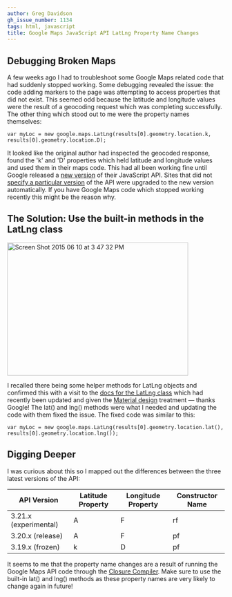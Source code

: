 ```yaml
---
author: Greg Davidson
gh_issue_number: 1134
tags: html, javascript
title: Google Maps JavaScript API LatLng Property Name Changes
---
```




## Debugging Broken Maps

A few weeks ago I had to troubleshoot some Google Maps related code that had suddenly stopped working. Some debugging revealed the issue: the code adding markers to the page was attempting to access properties that did not exist. This seemed odd because the latitude and longitude values were the result of a geocoding request which was completing successfully. The other thing which stood out to me were the property names themselves:

```
var myLoc = new google.maps.LatLng(results[0].geometry.location.k, results[0].geometry.location.D);
```

It looked like the original author had inspected the geocoded response, found the 'k' and 'D' properties which held latitude and longitude values and used them in their maps code. This had all been working fine until Google released a [new version](https://groups.google.com/forum/#!topic/google-maps-js-api-v3-notify/tYp4JKtkDg0) of their JavaScript API. Sites that did not [specify a particular version](https://developers.google.com/maps/documentation/javascript/basics#Versioning) of the API were upgraded to the new version automatically. If you have Google Maps code which stopped working recently this might be the reason why.  

## The Solution: Use the built-in methods in the LatLng class

<img alt="Screen Shot 2015 06 10 at 3 47 32 PM" border="0" height="308" src="/blog/2015/06/11/google-maps-javascript-api-latlng/image-0.png" title="Screen Shot 2015-06-10 at 3.47.32 PM.png" width="419"/> 

  I recalled there being some helper methods for LatLng objects and confirmed this with a visit to the [docs for the LatLng class](https://developers.google.com/maps/documentation/javascript/3.exp/reference#LatLng) which had recently been updated and given the [Material design](http://www.google.com/design/spec/material-design/introduction.html) treatment — thanks Google! The lat() and lng() methods were what I needed and updating the code with them fixed the issue. The fixed code was similar to this: 

```
var myLoc = new google.maps.LatLng(results[0].geometry.location.lat(), results[0].geometry.location.lng());
```

## Digging Deeper

I was curious about this so I mapped out the differences between the three latest versions of the API:

<table><thead>
<tr>       <th>API Version</th>       <th>Latitude Property</th>       <th>Longitude Property</th>       <th>Constructor Name</th>     </tr>
</thead>   <tbody>
<tr>      <td>3.21.x (experimental)</td>      <td>A</td>      <td>F</td>      <td>rf</td>     </tr>
<tr>      <td>3.20.x (release)</td>      <td>A</td>      <td>F</td>      <td>pf</td>     </tr>
<tr>      <td>3.19.x (frozen)</td>      <td>k</td>      <td>D</td>      <td>pf</td>     </tr>
</tbody> </table>

It seems to me that the property name changes are a result of running the Google Maps API code through the [Closure Compiler](https://developers.google.com/closure/compiler/). Make sure to use the built-in lat() and lng() methods as these property names are very likely to change again in future!


